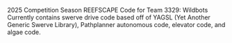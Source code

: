 2025 Competition Season REEFSCAPE Code for Team 3329: Wildbots
Currently contains swerve drive code based off of YAGSL (Yet Another Generic Swerve Library), Pathplanner autonomous code, elevator code, and algae code.